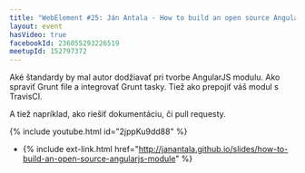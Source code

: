 ```yaml
---
title: "WebElement #25: Ján Antala - How to build an open source AngularJS module"
layout: event
hasVideo: true
facebookId: 236055293226519
meetupId: 152797372
---
```



Aké štandardy by mal autor dodžiavať pri tvorbe AngularJS modulu. Ako spraviť Grunt file a integrovať Grunt tasky. Tiež ako prepojiť váš modul s TravisCI.

A tiež napríklad, ako riešiť dokumentáciu, či pull requesty.

{% include youtube.html id="2jppKu9dd88" %}

- {% include ext-link.html href="http://janantala.github.io/slides/how-to-build-an-open-source-angularjs-module" %}